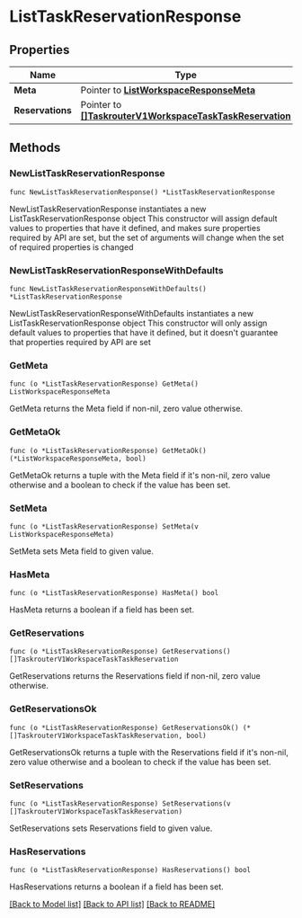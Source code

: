 # ListTaskReservationResponse

## Properties

Name | Type | Description
------------ | ------------- | -------------
**Meta** | Pointer to [**ListWorkspaceResponseMeta**](ListWorkspaceResponse_meta.md) |  | [optional] 
**Reservations** | Pointer to [**[]TaskrouterV1WorkspaceTaskTaskReservation**](TaskrouterV1WorkspaceTaskTaskReservation.md) |  | [optional] 

## Methods

### NewListTaskReservationResponse

`func NewListTaskReservationResponse() *ListTaskReservationResponse`

NewListTaskReservationResponse instantiates a new ListTaskReservationResponse object
This constructor will assign default values to properties that have it defined,
and makes sure properties required by API are set, but the set of arguments
will change when the set of required properties is changed

### NewListTaskReservationResponseWithDefaults

`func NewListTaskReservationResponseWithDefaults() *ListTaskReservationResponse`

NewListTaskReservationResponseWithDefaults instantiates a new ListTaskReservationResponse object
This constructor will only assign default values to properties that have it defined,
but it doesn't guarantee that properties required by API are set

### GetMeta

`func (o *ListTaskReservationResponse) GetMeta() ListWorkspaceResponseMeta`

GetMeta returns the Meta field if non-nil, zero value otherwise.

### GetMetaOk

`func (o *ListTaskReservationResponse) GetMetaOk() (*ListWorkspaceResponseMeta, bool)`

GetMetaOk returns a tuple with the Meta field if it's non-nil, zero value otherwise
and a boolean to check if the value has been set.

### SetMeta

`func (o *ListTaskReservationResponse) SetMeta(v ListWorkspaceResponseMeta)`

SetMeta sets Meta field to given value.

### HasMeta

`func (o *ListTaskReservationResponse) HasMeta() bool`

HasMeta returns a boolean if a field has been set.

### GetReservations

`func (o *ListTaskReservationResponse) GetReservations() []TaskrouterV1WorkspaceTaskTaskReservation`

GetReservations returns the Reservations field if non-nil, zero value otherwise.

### GetReservationsOk

`func (o *ListTaskReservationResponse) GetReservationsOk() (*[]TaskrouterV1WorkspaceTaskTaskReservation, bool)`

GetReservationsOk returns a tuple with the Reservations field if it's non-nil, zero value otherwise
and a boolean to check if the value has been set.

### SetReservations

`func (o *ListTaskReservationResponse) SetReservations(v []TaskrouterV1WorkspaceTaskTaskReservation)`

SetReservations sets Reservations field to given value.

### HasReservations

`func (o *ListTaskReservationResponse) HasReservations() bool`

HasReservations returns a boolean if a field has been set.


[[Back to Model list]](../README.md#documentation-for-models) [[Back to API list]](../README.md#documentation-for-api-endpoints) [[Back to README]](../README.md)


